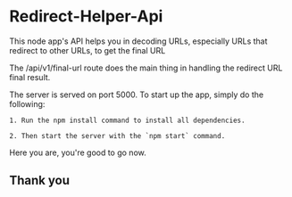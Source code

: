 # Redirect-Helper-Api
This node app's API helps you in decoding URLs, especially URLs that redirect to other URLs, to get the final URL

The /api/v1/final-url route does the main thing in handling the redirect URL final result.

The server is served on port 5000.
To start up the app, simply do the following:

    1. Run the npm install command to install all dependencies.

    2. Then start the server with the `npm start` command.

Here you are, you're good to go now.

## Thank you